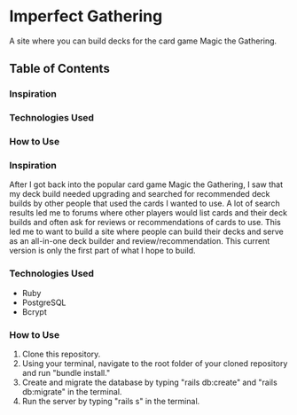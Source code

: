 # Imperfect Gathering
A site where you can build decks for the card game Magic the Gathering.

## Table of Contents ##
### Inspiration
### Technologies Used
### How to Use

### Inspiration
After I got back into the popular card game Magic the Gathering, I saw that my deck build needed upgrading and searched for recommended deck builds by other people that used the cards I wanted to use. A lot of search results led me to forums where other players would list cards and their deck builds and often ask for reviews or recommendations of cards to use. This led me to want to build a site where people can build their decks and serve as an all-in-one deck builder and review/recommendation. This current version is only the first part of what I hope to build.

### Technologies Used
- Ruby
- PostgreSQL
- Bcrypt

### How to Use
1. Clone this repository.
2. Using your terminal, navigate to the root folder of your cloned repository and run "bundle install."
4. Create and migrate the database by typing "rails db:create" and "rails db:migrate" in the terminal.
5. Run the server by typing "rails s" in the terminal.
